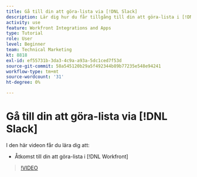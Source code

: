 ```yaml
---
title: Gå till din att göra-lista via [!DNL Slack]
description: Lär dig hur du får tillgång till din att göra-lista i [!DNL Workfront]
activity: use
feature: Workfront Integrations and Apps
type: Tutorial
role: User
level: Beginner
team: Technical Marketing
kt: 8818
exl-id: ef55731b-3da3-4c9a-a93a-5dc1ced7f53d
source-git-commit: 58a545120b29a5f492344b89b77235e548e94241
workflow-type: tm+mt
source-wordcount: '31'
ht-degree: 0%

---
```


# Gå till din att göra-lista via [!DNL Slack]

I den här videon får du lära dig att:

* Åtkomst till din att göra-lista i [!DNL Workfront]

>[!VIDEO](https://video.tv.adobe.com/v/335118/?quality=12)
